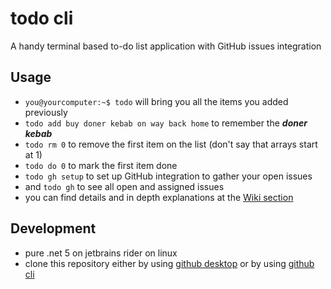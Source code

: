 # todo cli
A handy terminal based to-do list application with GitHub issues integration

## Usage
 - ```you@yourcomputer:~$ todo``` will bring you all the items you added previously
 - ```todo add buy doner kebab on way back home``` to remember the ***doner kebab***
 - ```todo rm 0``` to remove the first item on the list (don't say that arrays start at 1)
 - ```todo do 0``` to mark the first item done
 - ```todo gh setup``` to set up GitHub integration to gather your open issues
 - and ```todo gh``` to see all open and assigned issues
 - you can find details and in depth explanations at the [Wiki section](https://github.com/fybalaban/todo/wiki)

## Development
 - pure .net 5 on jetbrains rider on linux
 - clone this repository either by using [github desktop](https://desktop.github.com/) or by using [github cli](https://cli.github.com/)
